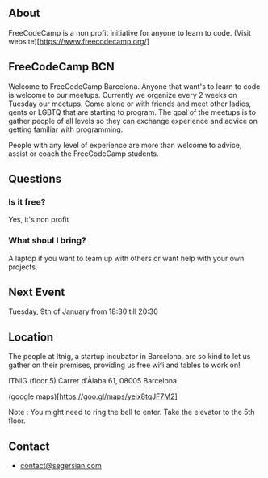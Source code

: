 ## About

FreeCodeCamp is a non profit initiative for anyone to learn to code. (Visit website)[https://www.freecodecamp.org/]

## FreeCodeCamp BCN

Welcome to FreeCodeCamp Barcelona. Anyone that want's to learn to code is welcome to our meetups. Currently we organize every 2 weeks on Tuesday our meetups. Come alone or with friends and meet other ladies, gents or LGBTQ that are starting to program. The goal of the meetups is to gather people of all levels so they can exchange experience and advice on getting familiar with programming.

People with any level of experience are more than welcome to advice, assist or coach the FreeCodeCamp students. 

## Questions

### Is it free?
Yes, it's non profit

### What shoul I bring?
A laptop if you want to team up with others or want help with your own projects.

## Next Event
Tuesday, 9th of January from 18:30 till 20:30

## Location
The people at Itnig, a startup incubator in Barcelona, are so kind to let us gather on their premises, providing us free wifi and tables to work on!

ITNIG (floor 5)
Carrer d'Àlaba 61, 
08005 Barcelona

(google maps)[https://goo.gl/maps/yeix8tqJF7M2]

Note : You might need to ring the bell to enter. Take the elevator to the 5th floor.

## Contact
- contact@segersian.com
